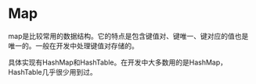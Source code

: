 # Map
map是比较常用的数据结构。它的特点是包含键值对、键唯一、键对应的值也是唯一的。一般在开发中处理键值对存储的。

具体实现有HashMap和HashTable。在开发中大多数用的是HashMap，HashTable几乎很少用到过。
